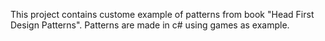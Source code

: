 This project contains custome example of patterns from book "Head First Design Patterns".
Patterns are made in c# using games as example.
